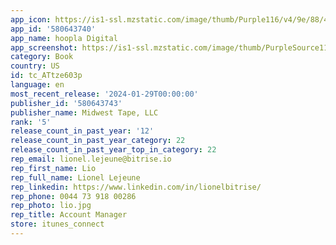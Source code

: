 ```yaml
---
app_icon: https://is1-ssl.mzstatic.com/image/thumb/Purple116/v4/9e/88/4a/9e884ad3-5046-b88a-d265-c71007b2ae6a/AppIcon-0-0-1x_U007emarketing-0-0-0-9-0-0-85-220.png/1024x1024bb.png
app_id: '580643740'
app_name: hoopla Digital
app_screenshot: https://is1-ssl.mzstatic.com/image/thumb/PurpleSource116/v4/96/ea/ca/96eaca52-dd9a-c779-cdbe-d22a053a7b1c/b6a97acb-d377-4e95-8c97-ccb818abcf1f_app-screenshots-iPhone-01.png/1242x2688bb.png
category: Book
country: US
id: tc_ATtze603p
language: en
most_recent_release: '2024-01-29T00:00:00'
publisher_id: '580643743'
publisher_name: Midwest Tape, LLC
rank: '5'
release_count_in_past_year: '12'
release_count_in_past_year_category: 22
release_count_in_past_year_top_in_category: 22
rep_email: lionel.lejeune@bitrise.io
rep_first_name: Lio
rep_full_name: Lionel Lejeune
rep_linkedin: https://www.linkedin.com/in/lionelbitrise/
rep_phone: 0044 73 918 00286
rep_photo: lio.jpg
rep_title: Account Manager
store: itunes_connect
---
```

